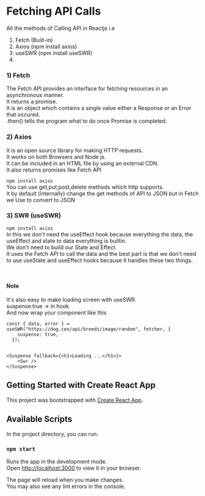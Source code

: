 # Fetching API Calls

All the methods of Calling API in Reactjs i.e

1. Fetch (Built-in)
2. Axios (npm install axios)
3. useSWR (npm install useSWR)
4.

### 1) Fetch

The Fetch API provides an interface for fetching resources in an asynchronous manner. <br/>
It returns a promise.<br/>
It is an object which contains a single value either a Response or an Error that occured.<br/>
.then() tells the program what to do once Promise is completed.

### 2) Axios

It is an open source library for making HTTP requests. <br/>
It works on both Browsers and Node js. <br/>
It can be included in an HTML file by using an external CDN. <br/>
It also returns promises like Fetch API

`npm install axios` <br/>
You can use get,put,post,delete methods which http supports. <br/>
It by default (internally) change the get methods of API to JSON but in Fetch we Use to convert to JSON

### 3) SWR (useSWR)

`npm install axios` <br/>
In this we don't need the useEffect hook because everything the data, the useEffect and state to data everything is builtin. <br/>
We don't need to build our State and Effect. <br />
It uses the Fetch API to call the data and the best part is that we don't need to use useState and useEffect hooks because it handles these two things. <br/>

<br/>

#### Note
It's also easy to make loading screen with useSWR.
<br/>
suspense:true -> in hook
<br/>
And now wrap your component like this <br/>

```
const { data, error } = useSWR("https://dog.ceo/api/breeds/image/random", fetcher, {
    suspense: true,
  });


<Suspense fallback={<h1>Loading ...</h1>}>
    <Swr />
</Suspense>

```

## Getting Started with Create React App

This project was bootstrapped with [Create React App](https://github.com/facebook/create-react-app).

## Available Scripts

In the project directory, you can run:

### `npm start`

Runs the app in the development mode.\
Open [http://localhost:3000](http://localhost:3000) to view it in your browser.

The page will reload when you make changes.\
You may also see any lint errors in the console.
